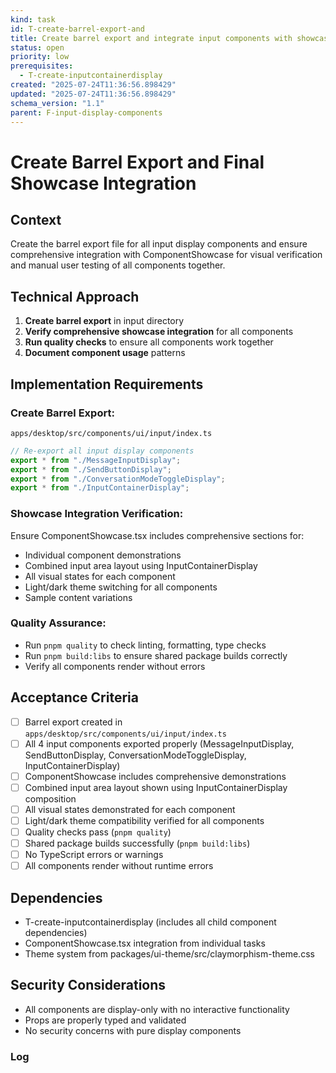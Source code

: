 ```yaml
---
kind: task
id: T-create-barrel-export-and
title: Create barrel export and integrate input components with showcase
status: open
priority: low
prerequisites:
  - T-create-inputcontainerdisplay
created: "2025-07-24T11:36:56.898429"
updated: "2025-07-24T11:36:56.898429"
schema_version: "1.1"
parent: F-input-display-components
---
```


# Create Barrel Export and Final Showcase Integration

## Context

Create the barrel export file for all input display components and ensure comprehensive integration with ComponentShowcase for visual verification and manual user testing of all components together.

## Technical Approach

1. **Create barrel export** in input directory
2. **Verify comprehensive showcase integration** for all components
3. **Run quality checks** to ensure all components work together
4. **Document component usage** patterns

## Implementation Requirements

### Create Barrel Export:

`apps/desktop/src/components/ui/input/index.ts`

```typescript
// Re-export all input display components
export * from "./MessageInputDisplay";
export * from "./SendButtonDisplay";
export * from "./ConversationModeToggleDisplay";
export * from "./InputContainerDisplay";
```

### Showcase Integration Verification:

Ensure ComponentShowcase.tsx includes comprehensive sections for:

- Individual component demonstrations
- Combined input area layout using InputContainerDisplay
- All visual states for each component
- Light/dark theme switching for all components
- Sample content variations

### Quality Assurance:

- Run `pnpm quality` to check linting, formatting, type checks
- Run `pnpm build:libs` to ensure shared package builds correctly
- Verify all components render without errors

## Acceptance Criteria

- [ ] Barrel export created in `apps/desktop/src/components/ui/input/index.ts`
- [ ] All 4 input components exported properly (MessageInputDisplay, SendButtonDisplay, ConversationModeToggleDisplay, InputContainerDisplay)
- [ ] ComponentShowcase includes comprehensive demonstrations
- [ ] Combined input area layout shown using InputContainerDisplay composition
- [ ] All visual states demonstrated for each component
- [ ] Light/dark theme compatibility verified for all components
- [ ] Quality checks pass (`pnpm quality`)
- [ ] Shared package builds successfully (`pnpm build:libs`)
- [ ] No TypeScript errors or warnings
- [ ] All components render without runtime errors

## Dependencies

- T-create-inputcontainerdisplay (includes all child component dependencies)
- ComponentShowcase.tsx integration from individual tasks
- Theme system from packages/ui-theme/src/claymorphism-theme.css

## Security Considerations

- All components are display-only with no interactive functionality
- Props are properly typed and validated
- No security concerns with pure display components

### Log

